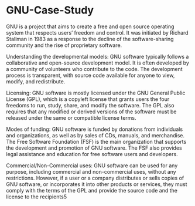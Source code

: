# GNU-Case-Study
GNU is a project that aims to create a free and open source operating system that respects users’ freedom and control. It was initiated by Richard Stallman in 1983 as a response to the decline of the software-sharing community and the rise of proprietary software.

Understanding the developmental models:
GNU software typically follows a collaborative and open-source development model. It is often developed by a community of volunteers who contribute to the code. The development process is transparent, with source code available for anyone to view, modify, and redistribute.

Licensing:
GNU software is mostly licensed under the GNU General Public License (GPL), which is a copyleft license that grants users the four freedoms to run, study, share, and modify the software. The GPL also requires that any modified or derived versions of the software must be released under the same or compatible license terms.

Modes of funding:
GNU software is funded by donations from individuals and organizations, as well as by sales of CDs, manuals, and merchandise. The Free Software Foundation (FSF) is the main organization that supports the development and promotion of GNU software. The FSF also provides legal assistance and education for free software users and developers.

Commercial/Non-Commercial uses:
GNU software can be used for any purpose, including commercial and non-commercial uses, without any restrictions. However, if a user or a company distributes or sells copies of GNU software, or incorporates it into other products or services, they must comply with the terms of the GPL and provide the source code and the license to the recipients5
